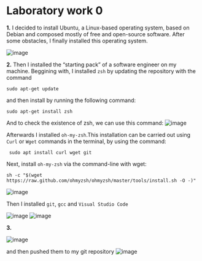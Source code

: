# Laboratory work 0
**1.** I decided to install Ubuntu, a Linux-based operating system, based on Debian and composed mostly of free and open-source software. After some obstacles, I finally installed this operating system.

![image](https://user-images.githubusercontent.com/113309236/189940311-b7b3bf42-66e6-423c-a57a-ccbac493cccb.png)

**2.** Then I installed the “starting pack” of a software engineer on my machine. Beggining with, I installed `zsh` by updating the repository with the command

```sudo apt-get update```

and then install by running the following command:

```sudo apt-get install zsh```


And to check the existence of zsh, we can use this command:
![image](https://user-images.githubusercontent.com/113309236/189941388-65975e8b-d6eb-4819-8c7e-8fdf9b4deec8.png)

Afterwards I installed `oh-my-zsh`.This installation can be carried out using `Curl` or `Wget` commands in the terminal, by using the command:

``` sudo apt install curl wget git```

Next, install `oh-my-zsh` via the command-line with wget:

```sh -c "$(wget https://raw.github.com/ohmyzsh/ohmyzsh/master/tools/install.sh -O -)"```

![image](https://user-images.githubusercontent.com/113309236/189937485-49d72626-250f-42d0-b31c-5c93328a16e3.png)

Then I installed `git`, `gcc` and `Visual Studio Code`

![image](https://user-images.githubusercontent.com/113309236/189987808-44833bfe-e1bb-4cdd-af57-34d551ee792c.png) ![image](https://user-images.githubusercontent.com/113309236/189987900-5759f3fe-150f-4145-ab42-692cafa4a8e7.png)

**3.**

![image](https://user-images.githubusercontent.com/113309236/189988495-aa30555c-0eea-4cf1-9dcb-c071faf023c6.png)

and then pushed them to my git repository
![image](https://user-images.githubusercontent.com/113309236/189991524-ae3f50f2-8e10-4aa5-b22e-26ee7ba50c1a.png)


